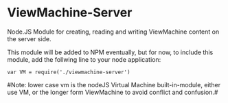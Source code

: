 ViewMachine-Server
==================

Node.JS Module for creating, reading and writing ViewMachine content on the server side.

This module will be added to NPM eventually, but for now, to include this module, add the follwing line to your node application:

`var VM = require('./viewmachine-server')`

#Note: lower case vm is the nodeJS Virtual Machine built-in-module, either use VM, or the longer form ViewMachine to avoid conflict and confusion.#